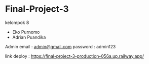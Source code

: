 # Final-Project-3

kelompok 8 
- Eko Purnomo
- Adrian Puandika

Admin
email : admin@gmail.com
password : admin123

link deploy : https://final-project-3-production-056a.up.railway.app/
